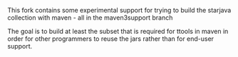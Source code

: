 This fork contains some experimental support for trying to build the starjava collection with maven - all in the maven3support branch

The goal is to build at least the subset that is required for ttools in maven in order for other programmers to reuse the jars rather than
for end-user support.
